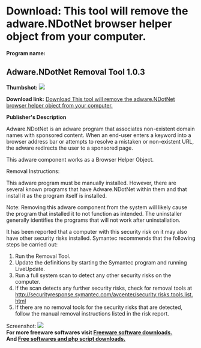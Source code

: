 # Download: This tool will remove the adware.NDotNet browser helper object from your computer.

**Program name:**

## Adware.NDotNet Removal Tool 1.0.3

  
**Thumbshot:** ![](http://www.freewarefiles.com/screenshot/adwarendotnet_removal_md.gif)   
  
**Download link:** [Download This tool will remove the adware.NDotNet browser helper object from your computer.](http://freesoftwares.boysofts.com/AdwareNDotNet-Removal-Tool_program_19726.html)  
  


**Publisher's Description**  
  


Adware.NDotNet is an adware program that associates non-existent domain names with sponsored content. When an end-user enters a keyword into a browser address bar or attempts to resolve a mistaken or non-existent URL, the adware redirects the user to a sponsored page. 

This adware component works as a Browser Helper Object.

Removal Instructions:

This adware program must be manually installed. However, there are several known programs that have Adware.NDotNet within them and that install it as the program itself is installed.

Note: Removing this adware component from the system will likely cause the program that installed it to not function as intended. The uninstaller generally identifies the programs that will not work after uninstallation.

It has been reported that a computer with this security risk on it may also have other security risks installed. Symantec recommends that the following steps be carried out:

  1. Run the Removal Tool. 
  2. Update the definitions by starting the Symantec program and running LiveUpdate. 
  3. Run a full system scan to detect any other security risks on the computer. 
  4. If the scan detects any further security risks, check for removal tools at http://securityresponse.symantec.com/avcenter/security.risks.tools.list.html 
  5. If there are no removal tools for the security risks that are detected, follow the manual removal instructions listed in the risk report. 

  
  
Screenshot: ![](http://www.freewarefiles.com/screenshot/adwarendotnet_removal.gif)   
**For more freeware softwares visit [Freeware software downloads.](http://freesoftwares.boysofts.com/)**   
**And [Free softwares and php script downloads.](http://www.boysofts.com/)**
